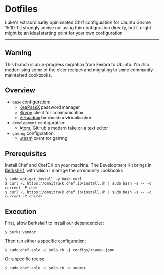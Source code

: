# Dotfiles

Luke's extraordinarily opinionated Chef configuration for Ubuntu Gnome 15.10.
I'd strongly advise not using this configuration directly, but it might might be
an ideal starting point for your own configuration.

* * *

## Warning

This branch is an in-progress migration from Fedora to Ubuntu. I'm also
modernising some of the older recipes and migrating to some community-maintained
cookbooks.

## Overview

* ```base``` configuration:
    * [KeePassX](http://keepassx.info/) password manager
    * [Skype](http://skype.com/) client for communication
    * [Virtualbox](http://virtualbox.org/) for desktop virtualisation
* ```development``` configuration:
    * [Atom](http://atom.io/), GitHub's modern take on a text editor
* ```gaming``` configuration:
    * [Steam](http://store.steampowered.com/) client for gaming

## Prerequisites

Install Chef and ChefDK on your machine. The Development Kit brings in
[Berkshelf](http://berkshelf.com/), with which I manage the community cookbooks:

    $ sudo apt-get install -y bash curl
    $ curl -L https://omnitruck.chef.io/install.sh | sudo bash -s -- -c current -P chef
    $ curl -L https://omnitruck.chef.io/install.sh | sudo bash -s -- -c current -P chefdk

## Execution

First, allow Berkshelf to install our dependencies:

    $ berks vendor

Then run either a specific configuration:

    $ sudo chef-solo -c solo.rb -j configs/<name>.json

Or a specific recipe:

    $ sudo chef-solo -c solo.rb -o <name>
